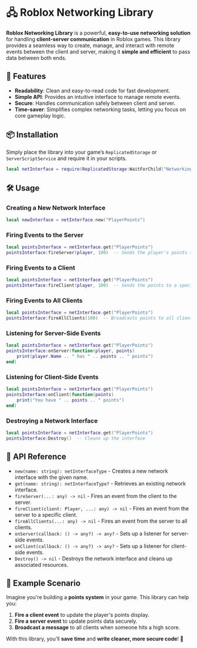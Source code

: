 # 🖧 Roblox Networking Library

**Roblox Networking Library** is a powerful, **easy-to-use networking solution** for handling **client-server communication** in Roblox games. This library provides a seamless way to create, manage, and interact with remote events between the client and server, making it **simple and efficient** to pass data between both ends.

## 🚀 Features

- **Readability**: Clean and easy-to-read code for fast development.
- **Simple API**: Provides an intuitive interface to manage remote events.
- **Secure**: Handles communication safely between client and server.
- **Time-saver**: Simplifies complex networking tasks, letting you focus on core gameplay logic.

## 📦 Installation

Simply place the library into your game’s `ReplicatedStorage` or `ServerScriptService` and require it in your scripts.

```lua
local netInterface = require(ReplicatedStorage:WaitForChild("Networking_Lib"))
```

## 🛠️ Usage

### **Creating a New Network Interface**
```lua
local newInterface = netInterface.new("PlayerPoints")
```

### **Firing Events to the Server**
```lua
local pointsInterface = netInterface.get("PlayerPoints")
pointsInterface:fireServer(player, 100)  -- Sends the player's points to the server
```

### **Firing Events to a Client**
```lua
local pointsInterface = netInterface.get("PlayerPoints")
pointsInterface:fireClient(player, 100)  -- Sends the points to a specific player
```

### **Firing Events to All Clients**
```lua
local pointsInterface = netInterface.get("PlayerPoints")
pointsInterface:fireAllClients(100)  -- Broadcasts points to all clients
```

### **Listening for Server-Side Events**
```lua
local pointsInterface = netInterface.get("PlayerPoints")
pointsInterface:onServer(function(player, points)
    print(player.Name .. " has " .. points .. " points")
end)
```

### **Listening for Client-Side Events**
```lua
local pointsInterface = netInterface.get("PlayerPoints")
pointsInterface:onClient(function(points)
    print("You have " .. points .. " points")
end)
```

### **Destroying a Network Interface**
```lua
local pointsInterface = netInterface.get("PlayerPoints")
pointsInterface:Destroy()  -- Cleans up the interface
```

## 🧰 API Reference

- `new(name: string): netInterfaceType` - Creates a new network interface with the given name.
- `get(name: string): netInterfaceType?` - Retrieves an existing network interface.
- `fireServer(...: any) -> nil` - Fires an event from the client to the server.
- `fireClient(client: Player, ...: any) -> nil` - Fires an event from the server to a specific client.
- `fireAllClients(...: any) -> nil` - Fires an event from the server to all clients.
- `onServer(callback: () -> any?) -> any?` - Sets up a listener for server-side events.
- `onClient(callback: () -> any?) -> any?` - Sets up a listener for client-side events.
- `Destroy() -> nil` - Destroys the network interface and cleans up associated resources.

## 📖 Example Scenario

Imagine you're building a **points system** in your game. This library can help you:

1. **Fire a client event** to update the player's points display.
2. **Fire a server event** to update points data securely.
3. **Broadcast a message** to all clients when someone hits a high score.

With this library, you'll **save time** and **write cleaner, more secure code**! 🎉
